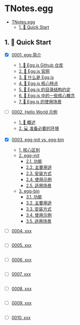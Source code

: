 # TNotes.egg

<!-- region:toc -->
- [TNotes.egg](#tnotesegg)
  - [1. 🚀 Quick Start](#1--quick-start)
<!-- endregion:toc -->

## 1. 🚀 Quick Start

- [x] [0001. egg 简介](https://github.com/Tdahuyou/TNotes.egg/tree/main/notes/0001.%20egg%20%E7%AE%80%E4%BB%8B/README.md) <!-- [locale](./notes/0001.%20egg%20%E7%AE%80%E4%BB%8B/README.md) -->  
  - [1. 🔗 Egg.js Github 仓库](https://github.com/Tdahuyou/TNotes.egg/tree/main/notes/0001.%20egg%20%E7%AE%80%E4%BB%8B/README.md#1--eggjs-github-仓库)
  - [2. 🔗 Egg.js 官网](https://github.com/Tdahuyou/TNotes.egg/tree/main/notes/0001.%20egg%20%E7%AE%80%E4%BB%8B/README.md#2--eggjs-官网)
  - [3. 📒 什么是 Egg.js](https://github.com/Tdahuyou/TNotes.egg/tree/main/notes/0001.%20egg%20%E7%AE%80%E4%BB%8B/README.md#3--什么是-eggjs)
  - [4. 📒 Egg.js 核心特点](https://github.com/Tdahuyou/TNotes.egg/tree/main/notes/0001.%20egg%20%E7%AE%80%E4%BB%8B/README.md#4--eggjs-核心特点)
  - [5. 📒 Egg.js 的目录结构约定](https://github.com/Tdahuyou/TNotes.egg/tree/main/notes/0001.%20egg%20%E7%AE%80%E4%BB%8B/README.md#5--eggjs-的目录结构约定)
  - [6. 📒 Egg.js 中的一些核心概念](https://github.com/Tdahuyou/TNotes.egg/tree/main/notes/0001.%20egg%20%E7%AE%80%E4%BB%8B/README.md#6--eggjs-中的一些核心概念)
  - [7. 📒 Egg.js 的使用场景](https://github.com/Tdahuyou/TNotes.egg/tree/main/notes/0001.%20egg%20%E7%AE%80%E4%BB%8B/README.md#7--eggjs-的使用场景)
  

- [ ] [0002. Hello World 示例](https://github.com/Tdahuyou/TNotes.egg/tree/main/notes/0002.%20Hello%20World%20%E7%A4%BA%E4%BE%8B/README.md) <!-- [locale](./notes/0002.%20Hello%20World%20%E7%A4%BA%E4%BE%8B/README.md) -->  
  - [1. 📒 概述](https://github.com/Tdahuyou/TNotes.egg/tree/main/notes/0002.%20Hello%20World%20%E7%A4%BA%E4%BE%8B/README.md#1--概述)
  - [2. 💻 准备必要的环境](https://github.com/Tdahuyou/TNotes.egg/tree/main/notes/0002.%20Hello%20World%20%E7%A4%BA%E4%BE%8B/README.md#2--准备必要的环境)
  

- [x] [0003. egg-init vs. egg-bin](https://github.com/Tdahuyou/TNotes.egg/tree/main/notes/0003.%20egg-init%20vs.%20egg-bin/README.md) <!-- [locale](./notes/0003.%20egg-init%20vs.%20egg-bin/README.md) -->  
  
  - [1. 核心区别](https://github.com/Tdahuyou/TNotes.egg/tree/main/notes/0003.%20egg-init%20vs.%20egg-bin/README.md#1-核心区别)
  - [2. egg-init](https://github.com/Tdahuyou/TNotes.egg/tree/main/notes/0003.%20egg-init%20vs.%20egg-bin/README.md#2-egg-init)
    - [2.1. 功能](https://github.com/Tdahuyou/TNotes.egg/tree/main/notes/0003.%20egg-init%20vs.%20egg-bin/README.md#21-功能)
    - [2.2. 主要用途](https://github.com/Tdahuyou/TNotes.egg/tree/main/notes/0003.%20egg-init%20vs.%20egg-bin/README.md#22-主要用途)
    - [2.3. 安装方式](https://github.com/Tdahuyou/TNotes.egg/tree/main/notes/0003.%20egg-init%20vs.%20egg-bin/README.md#23-安装方式)
    - [2.4. 使用示例](https://github.com/Tdahuyou/TNotes.egg/tree/main/notes/0003.%20egg-init%20vs.%20egg-bin/README.md#24-使用示例)
    - [2.5. 适用场景](https://github.com/Tdahuyou/TNotes.egg/tree/main/notes/0003.%20egg-init%20vs.%20egg-bin/README.md#25-适用场景)
  - [3. egg-bin](https://github.com/Tdahuyou/TNotes.egg/tree/main/notes/0003.%20egg-init%20vs.%20egg-bin/README.md#3-egg-bin)
    - [3.1. 功能](https://github.com/Tdahuyou/TNotes.egg/tree/main/notes/0003.%20egg-init%20vs.%20egg-bin/README.md#31-功能)
    - [3.2. 主要用途](https://github.com/Tdahuyou/TNotes.egg/tree/main/notes/0003.%20egg-init%20vs.%20egg-bin/README.md#32-主要用途)
    - [3.3. 安装方式](https://github.com/Tdahuyou/TNotes.egg/tree/main/notes/0003.%20egg-init%20vs.%20egg-bin/README.md#33-安装方式)
    - [3.4. 使用示例](https://github.com/Tdahuyou/TNotes.egg/tree/main/notes/0003.%20egg-init%20vs.%20egg-bin/README.md#34-使用示例)
    - [3.5. 适用场景](https://github.com/Tdahuyou/TNotes.egg/tree/main/notes/0003.%20egg-init%20vs.%20egg-bin/README.md#35-适用场景)
  

- [ ] [0004. xxx](https://github.com/Tdahuyou/TNotes.egg/tree/main/notes/0004.%20xxx/README.md) <!-- [locale](./notes/0004.%20xxx/README.md) -->  
  
  
  ##
  
  

- [ ] [0005. xxx](https://github.com/Tdahuyou/TNotes.egg/tree/main/notes/0005.%20xxx/README.md) <!-- [locale](./notes/0005.%20xxx/README.md) -->  
  
  
  ##
  
  

- [ ] [0006. xxx](https://github.com/Tdahuyou/TNotes.egg/tree/main/notes/0006.%20xxx/README.md) <!-- [locale](./notes/0006.%20xxx/README.md) -->  
  
  
  ##
  
  

- [ ] [0007. xxx](https://github.com/Tdahuyou/TNotes.egg/tree/main/notes/0007.%20xxx/README.md) <!-- [locale](./notes/0007.%20xxx/README.md) -->  
  
  
  ##
  
  

- [ ] [0008. xxx](https://github.com/Tdahuyou/TNotes.egg/tree/main/notes/0008.%20xxx/README.md) <!-- [locale](./notes/0008.%20xxx/README.md) -->  
  
  
  ##
  
  

- [ ] [0009. xxx](https://github.com/Tdahuyou/TNotes.egg/tree/main/notes/0009.%20xxx/README.md) <!-- [locale](./notes/0009.%20xxx/README.md) -->  
  
  
  ##
  
  

- [ ] [0010. xxx](https://github.com/Tdahuyou/TNotes.egg/tree/main/notes/0010.%20xxx/README.md) <!-- [locale](./notes/0010.%20xxx/README.md) -->  
  
  
  ##
  
  
